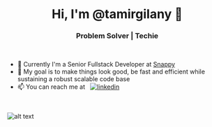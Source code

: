 <h1 align="center">Hi, I'm @tamirgilany 👋</h1>

<h3 align="center">Problem Solver | Techie</h3>

&nbsp;

- 💼 Currently I'm a Senior Fullstack Developer at [Snappy](https://www.snappy.com/)
- 🎯 My goal is to make things look good, be fast and efficient while sustaining a robust scalable code base
- 📫 You can reach me at &nbsp; [![linkedin](https://img.shields.io/badge/linkedin-%230077B5.svg?style=flatl&logo=linkedin)](https://www.linkedin.com/in/tamirgilany/)

&nbsp;

![alt text](https://github-readme-stats.vercel.app/api?username=tamirgilany&count_private=true&show_icons=true&theme=nightowl)

<!---
tamirgilany/tamirgilany is a ✨ special ✨ repository because its `README.md` (this file) appears on your GitHub profile.
You can click the Preview link to take a look at your changes.
--->
